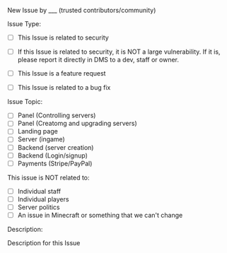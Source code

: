 New Issue by ___ (trusted contributors/community)

Issue Type:

- [ ] This Issue is related to security
- [ ] If this Issue is related to security, it is NOT a large vulnerability. If it is, please report it directly in DMS to a dev, staff or owner.

- [ ] This Issue is a feature request
- [ ] This Issue is related to a bug fix

Issue Topic:

- [ ] Panel (Controlling servers)
- [ ] Panel (Creatomg and upgrading servers)
- [ ] Landing page
- [ ] Server (ingame)
- [ ] Backend (server creation)
- [ ] Backend (Login/signup)
- [ ] Payments (Stripe/PayPal)

This issue is NOT related to:

- [ ] Individual staff
- [ ] Individual players
- [ ] Server politics
- [ ] An issue in Minecraft or something that we can't change

Description:

Description for this Issue
